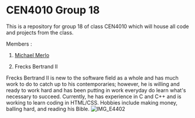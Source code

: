 # CEN4010 Group 18

This is a repository for group 18 of class CEN4010 which will house all code and projects from the class.

Members :
1. [Michael Merlo](About_Michael.md)

2. Frecks Bertrand II

Frecks Bertrand II is new to the software field as a whole and has much work to do to catch up to his contemporaries; however, he is willing and ready to work hard and has been putting in work everyday do learn what's necessary to succeed. Currently, he has experience in C and C++ and is working to learn coding in HTML/CSS.
Hobbies include making money, balling hard, and reading his Bible.
![IMG_E4402](https://user-images.githubusercontent.com/90273853/132383851-c538b18c-b5c0-4454-87d1-c7c5f99d9713.JPG)
